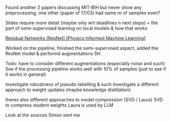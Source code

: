 Found another 2 papers discussing MIT-BIH but never show any preprocessing, one other (paper of 17/03) had same nr of samples even?

Slides require more detail (maybe only wrt deadlines n next steps) + the part of semi-supervised learning on local models & how that works

[Residual Networks (ResNet) [Physics Informed Machine Learning]](https://www.youtube.com/watch?v=w1UsKanMatM)


Worked on the pipeline, finished the semi-supervised aspect, added the ResNet model & performd augmentations 5H


Todo:
have to consider different augmentations (especially noise and such)
See if the processing pipeline works well with 10% of samples (just to see if it works in general)

Investigate robustness of pseudo-labelling & such
Investigate a different approach to weight updates (maybe knowledge distillation)

theres also different approaches to model compression (SVD / Laura)
SVD to compress student weights
Laura is used by LLM


Look at the sources Simon sent me

